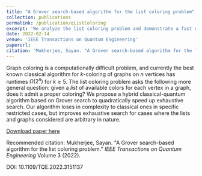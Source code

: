 ```yaml
---
title: "A Grover search-based algorithm for the list coloring problem"
collection: publications
permalink: /publication/qListColoring
excerpt: 'We analyze the list coloring problem and demonstrate a fast quantum algorithm for it.'
date: 2022-02-14
venue: 'IEEE Transactions on Quantum Engineering'
paperurl: 
citation: 'Mukherjee, Sayan. "A Grover search-based algorithm for the list coloring problem." <i>IEEE Transactions on Quantum Engineering</i> Volume 3 (2022).'
---
```

Graph coloring is a computationally difficult problem, and currently the best known classical algorithm for $k$-coloring of graphs on $n$ vertices has runtimes $\Omega(2^n)$ for $k\ge 5$. The list coloring problem asks the following more general question: given a _list_ of available colors for each vertex in a graph, does it admit a proper coloring? We propose a hybrid classical-quantum algorithm based on Grover search to quadratically speed up exhaustive search. Our algorithm loses in complexity to classical ones in specific restricted cases, but improves exhaustive search for cases where the lists and graphs considered are arbitrary in nature.

[Download paper here](https://ieeexplore.ieee.org/iel7/8924785/9669178/09713701.pdf)

Recommended citation: Mukherjee, Sayan. "A Grover search-based algorithm for the list coloring problem." <i>IEEE Transactions on Quantum Engineering</i> Volume 3 (2022).

DOI: 10.1109/TQE.2022.3151137